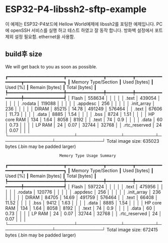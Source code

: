 # ESP32-P4-libssh2-sftp-example

이 예제는 ESP32-P4보드에 Hellow World예제에 libssh2를 포팅한 예제입니다.
PC에 openSSH 서비스를 실행 하고 테스트 하였고 잘 동작 합니다. 방화벽 설정에서 포트제외 설정 필요함.
ethernet을 사용함.

## build후 size

We will get back to you as soon as possible.

┏━━━━━━━━━━━━━━━━━━━━━┳━━━━━━━━━━━━━━┳━━━━━━━━━━┳━━━━━━━━━━━━━━━━┳━━━━━━━━━━━━━━━┓
┃ Memory Type/Section ┃ Used [bytes] ┃ Used [%] ┃ Remain [bytes] ┃ Total [bytes] ┃
┡━━━━━━━━━━━━━━━━━━━━━╇━━━━━━━━━━━━━━╇━━━━━━━━━━╇━━━━━━━━━━━━━━━━╇━━━━━━━━━━━━━━━┩
│ Flash               │       558634 │          │                │               │
│    .text            │       439054 │          │                │               │
│    .rodata          │       119088 │          │                │               │
│    .appdesc         │          256 │          │                │               │
│    .init_array      │          236 │          │                │               │
│ DIRAM               │        85215 │    14.78 │         491249 │        576464 │
│    .text            │        67606 │    11.73 │                │               │
│    .data            │         8885 │     1.54 │                │               │
│    .bss             │         8724 │     1.51 │                │               │
│ HP core RAM         │          134 │     1.64 │           8058 │          8192 │
│    .text            │           74 │      0.9 │                │               │
│    .data            │           60 │     0.73 │                │               │
│ LP RAM              │           24 │     0.07 │          32744 │         32768 │
│    .rtc_reserved    │           24 │     0.07 │                │               │
└─────────────────────┴──────────────┴──────────┴────────────────┴───────────────┘
Total image size: 635023 bytes (.bin may be padded larger)

                            Memory Type Usage Summary
┏━━━━━━━━━━━━━━━━━━━━━┳━━━━━━━━━━━━━━┳━━━━━━━━━━┳━━━━━━━━━━━━━━━━┳━━━━━━━━━━━━━━━┓
┃ Memory Type/Section ┃ Used [bytes] ┃ Used [%] ┃ Remain [bytes] ┃ Total [bytes] ┃
┡━━━━━━━━━━━━━━━━━━━━━╇━━━━━━━━━━━━━━╇━━━━━━━━━━╇━━━━━━━━━━━━━━━━╇━━━━━━━━━━━━━━━┩
│ Flash               │       597224 │          │                │               │
│    .text            │       475956 │          │                │               │
│    .rodata          │       120776 │          │                │               │
│    .appdesc         │          256 │          │                │               │
│    .init_array      │          236 │          │                │               │
│ DIRAM               │        84705 │    14.69 │         491759 │        576464 │
│    .text            │        66408 │    11.52 │                │               │
│    .bss             │         9412 │     1.63 │                │               │
│    .data            │         8885 │     1.54 │                │               │
│ HP core RAM         │          134 │     1.64 │           8058 │          8192 │
│    .text            │           74 │      0.9 │                │               │
│    .data            │           60 │     0.73 │                │               │
│ LP RAM              │           24 │     0.07 │          32744 │         32768 │
│    .rtc_reserved    │           24 │     0.07 │                │               │
└─────────────────────┴──────────────┴──────────┴────────────────┴───────────────┘
Total image size: 672415 bytes (.bin may be padded larger)
